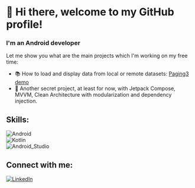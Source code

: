 <!--
**juangardi21/juangardi21** is a ✨ _special_ ✨ repository because its `README.md` (this file) appears on your GitHub profile.

Here are some ideas to get you started:

- 🔭 I’m currently working on ...
- 🌱 I’m currently learning ...
- 👯 I’m looking to collaborate on ...
- 🤔 I’m looking for help with ...
- 💬 Ask me about ...
- 📫 How to reach me: ...
- 😄 Pronouns: ...
- ⚡ Fun fact: ...
-->
# 👋 Hi there, welcome to my GitHub profile!
### I'm an Android developer

Let me show you what are the main projects which I'm working on my free time:
- 📚 How to load and display data from local or remote datasets: [Paging3 demo](https://github.com/juangardi21/paging3demo)
- 🔐 Another secret project, at least for now, with Jetpack Compose, MVVM, Clean Architecture with modularization and dependency injection.

## Skills:
![Android](https://img.shields.io/badge/Android-3DDC84?style=for-the-badge&logo=android&logoColor=white&labelColor=101010)</br>
![Kotlin](https://img.shields.io/badge/Kotlin-0095D5?style=for-the-badge&logo=kotlin&logoColor=white&labelColor=101010)</br>
![Android_Studio](https://img.shields.io/badge/Android_Studio-3DDC84?style=for-the-badge&logo=android-studio&logoColor=white&labelColor=101010)</br>

## Connect with me:

[![LinkedIn](https://img.shields.io/badge/LinkedIn-Juan_Garcia-0077B5?style=for-the-badge&logo=linkedin&logoColor=white&labelColor=101010)](https://www.linkedin.com/in/juan-garcia-dieguez)
